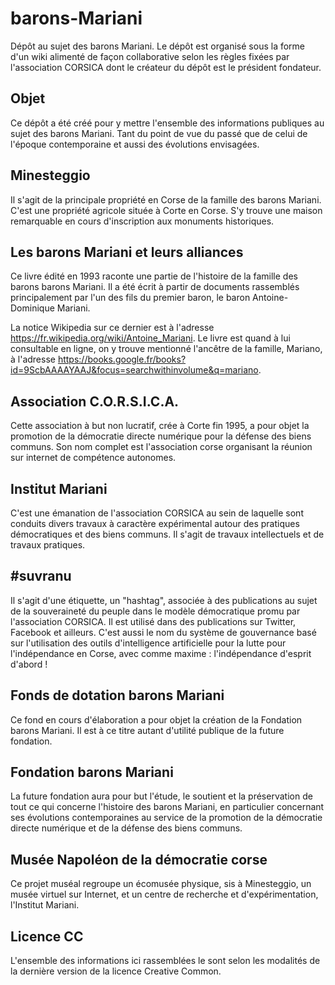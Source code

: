 # barons-Mariani
Dépôt au sujet des barons Mariani. Le dépôt est organisé sous la forme d'un wiki alimenté de façon collaborative selon les règles fixées par l'association CORSICA dont le créateur du dépôt est le président fondateur.

## Objet
Ce dépôt a été créé pour y mettre l'ensemble des informations publiques au sujet des barons Mariani. Tant du point de vue du passé que de celui de l'époque contemporaine et aussi des évolutions envisagées.

## Minesteggio
Il s'agit de la principale propriété en Corse de la famille des barons Mariani. C'est une propriété agricole située à Corte en Corse. S'y trouve une maison remarquable en cours d'inscription aux monuments historiques.

## Les barons Mariani et leurs alliances
Ce livre édité en 1993 raconte une partie de l'histoire de la famille des barons barons Mariani. Il a été écrit à partir de documents rassemblés principalement par l'un des fils du premier baron, le baron Antoine-Dominique Mariani.

La notice Wikipedia sur ce dernier est à l'adresse https://fr.wikipedia.org/wiki/Antoine_Mariani. Le livre est quand à lui consultable en ligne, on y trouve mentionné l'ancêtre de la famille, Mariano, à l'adresse https://books.google.fr/books?id=9ScbAAAAYAAJ&focus=searchwithinvolume&q=mariano.

## Association C.O.R.S.I.C.A.
Cette association à but non lucratif, crée à Corte fin 1995, a pour objet la promotion de la démocratie directe numérique pour la défense des biens communs. Son nom complet est l'association corse organisant la réunion sur internet de compétence autonomes.

## Institut Mariani
C'est une émanation de l'association CORSICA au sein de laquelle sont conduits divers travaux à caractère expérimental autour des pratiques démocratiques et des biens communs. Il s'agit de travaux intellectuels et de travaux pratiques.

## #suvranu
Il s'agit d'une étiquette, un "hashtag", associée à des publications au sujet de la souveraineté du peuple dans le modèle démocratique promu par l'association CORSICA. Il est utilisé dans des publications sur Twitter, Facebook et ailleurs. C'est aussi le nom du système de gouvernance basé sur l'utilisation des outils d'intelligence artificielle pour la lutte pour l'indépendance en Corse, avec comme maxime : l'indépendance d'esprit d'abord !

## Fonds de dotation barons Mariani
Ce fond en cours d'élaboration a pour objet la création de la Fondation barons Mariani. Il est à ce titre autant d'utilité publique de la future fondation.

## Fondation barons Mariani
La future fondation aura pour but l'étude, le soutient et la préservation de tout ce qui concerne l'histoire des barons Mariani, en particulier concernant ses évolutions contemporaines au service de la promotion de la démocratie directe numérique et de la défense des biens communs.

## Musée Napoléon de la démocratie corse
Ce projet muséal regroupe un écomusée physique, sis à Minesteggio, un musée virtuel sur Internet, et un centre de recherche et d'expérimentation, l'Institut Mariani.


## Licence CC
L'ensemble des informations ici rassemblées le sont selon les modalités de la dernière version de la licence Creative Common.

